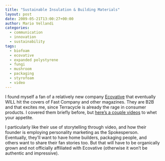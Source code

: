 ```yaml
---
title: "Sustainable Insulation & Building Materials"
layout: post
date: 2009-05-21T13:00:27+00:00
author: Mario Vellandi
categories:
  - communication
  - innovation
  - sustainability
tags:
  - biofoam
  - ecovative
  - expanded polystyrene
  - fungi
  - mushroom
  - packaging
  - styrofoam
  - video
---
```

I found myself a fan of a relatively new company [Ecovative](http://www.ecovativedesign.com/) that eventually WILL hit the covers of Fast Company and other magazines. They are B2B and that excites me, since Terracycle is already the rage in consumer products. I covered them briefly before, but [here&#8217;s a couple videos](http://www.youtube.com/user/EcovativeDesign) to whet your appetite.

I particularly like their use of storytelling through video, and how their founder is employing personality marketing as the Spokesperson. Eventually, they&#8217;ll want to have home builders, packaging people, and others want to share their fan stories too. But that will have to be organically grown and not officially affiliated with Ecovative (otherwise it won&#8217;t be authentic and impressive).
